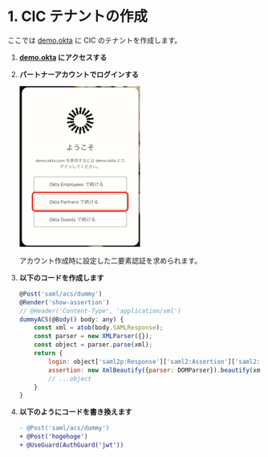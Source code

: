# 1. CIC テナントの作成

ここでは [demo.okta](https://demo.okta.com) に CIC のテナントを作成します。

1. **[demo.okta](https://demo.okta.com) にアクセスする**

1. **パートナーアカウントでログインする**

   ![1-1](../pics/1-1.png)  

   アカウント作成時に設定した二要素認証を求められます。

1. **以下のコードを作成します**

    ```javascript
    @Post('saml/acs/dummy')
    @Render('show-assertion')
    // @Header('Content-Type', 'application/xml')
    dummyACS(@Body() body: any) {
        const xml = atob(body.SAMLResponse);
        const parser = new XMLParser({});
        const object = parser.parse(xml);
        return {
            login: object['saml2p:Response']['saml2:Assertion']['saml2:Subject']['saml2:NameID'],
            assertion: new XmlBeautify({parser: DOMParser}).beautify(xml)
            // ...object
        }
    }
    ```

1. **以下のようにコードを書き換えます**

   ```diff
   - @Post('saml/acs/dummy')
   + @Post('hogehoge')
   + @UseGuard(AuthGuard('jwt'))
   ```

